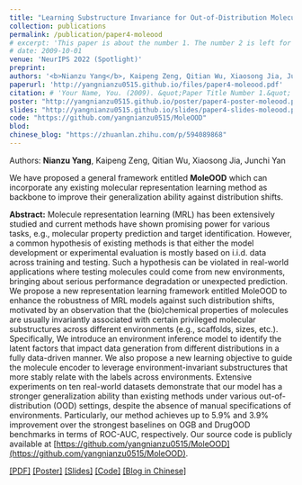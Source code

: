 ```yaml
---
title: "Learning Substructure Invariance for Out-of-Distribution Molecular Representations"
collection: publications
permalink: /publication/paper4-moleood
# excerpt: 'This paper is about the number 1. The number 2 is left for future work.'
# date: 2009-10-01
venue: 'NeurIPS 2022 (Spotlight)'
preprint:
authors: '<b>Nianzu Yang</b>, Kaipeng Zeng, Qitian Wu, Xiaosong Jia, Junchi Yan'
paperurl: 'http://yangnianzu0515.github.io/files/paper4-moleood.pdf'
citation: # 'Your Name, You. (2009). &quot;Paper Title Number 1.&quot; <i>Journal 1</i>. 1(1).'
poster: "http://yangnianzu0515.github.io/poster/paper4-poster-moleood.pdf"
slides: "http://yangnianzu0515.github.io/slides/paper4-slides-moleood.pdf"
code: "https://github.com/yangnianzu0515/MoleOOD"
blod:
chinese_blog: "https://zhuanlan.zhihu.com/p/594089868"
---
```

Authors: **Nianzu Yang**, Kaipeng Zeng, Qitian Wu, Xiaosong Jia, Junchi Yan

We have proposed a general framework entitled **MoleOOD** which can incorporate any existing molecular representation learning method as backbone to improve their generalization ability against distribution shifts.

**Abstract:** Molecule representation learning (MRL) has been extensively studied and current methods have shown promising power for various tasks, e.g., molecular property prediction and target  identification. However, a common hypothesis of existing methods is that either the model development or experimental evaluation is mostly based on i.i.d. data across training and testing. Such a hypothesis can be violated in real-world applications where testing molecules could come from new environments, bringing about serious performance degradation or unexpected prediction. We propose a new representation learning framework entitled MoleOOD to enhance the robustness of MRL models against such distribution shifts, motivated by an observation that the (bio)chemical properties of molecules are usually invariantly associated with certain privileged molecular substructures across different environments (e.g., scaffolds, sizes, etc.). Specifically, We introduce an environment inference model to identify the latent factors that impact data generation from different distributions in a fully data-driven manner. We also propose a new learning objective to guide the molecule encoder to leverage environment-invariant substructures that more stably relate with the labels across environments. Extensive experiments on ten real-world datasets demonstrate that our model has a stronger generalization ability than existing methods under various out-of-distribution (OOD) settings, despite the absence of manual specifications of environments. Particularly, our method achieves up to 5.9\% and 3.9\% improvement over the strongest baselines on OGB and DrugOOD benchmarks in terms of ROC-AUC, respectively. Our source code is publicly available at [https://github.com/yangnianzu0515/MoleOOD](https://github.com/yangnianzu0515/MoleOOD).

[[PDF]](http://yangnianzu0515.github.io/files/paper4-moleood.pdf)
[[Poster]](http://yangnianzu0515.github.io/poster/paper4-poster-moleood.pdf)
[[Slides]](http://yangnianzu0515.github.io/slides/paper4-slides-moleood.pdf)
[[Code]](https://github.com/yangnianzu0515/MoleOOD)
[[Blog in Chinese]](https://zhuanlan.zhihu.com/p/594089868)